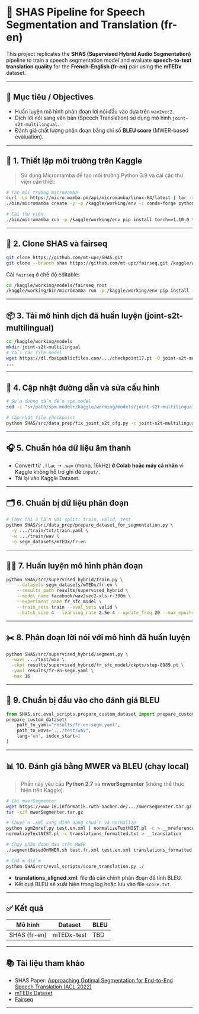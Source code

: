# 🧪 SHAS Pipeline for Speech Segmentation and Translation (fr-en)

This project replicates the **SHAS (Supervised Hybrid Audio Segmentation)** pipeline to train a speech segmentation model and evaluate **speech-to-text translation quality** for the **French-English (fr-en)** pair using the **mTEDx** dataset.

---

## 📌 Mục tiêu / Objectives

- Huấn luyện mô hình phân đoạn lời nói đầu vào dựa trên `wav2vec2`.
- Dịch lời nói sang văn bản (Speech Translation) sử dụng mô hình `joint-s2t-multilingual`.
- Đánh giá chất lượng phân đoạn bằng chỉ số **BLEU score** (MWER-based evaluation).

---

## 🔧 1. Thiết lập môi trường trên Kaggle

> Sử dụng Micromamba để tạo môi trường Python 3.9 và cài các thư viện cần thiết:

```bash
# Tạo môi trường micromamba
curl -Ls https://micro.mamba.pm/api/micromamba/linux-64/latest | tar -xvj bin/micromamba
./bin/micromamba create -y -p /kaggle/working/env -c conda-forge python=3.9.6

# Cài thư viện
./bin/micromamba run -p /kaggle/working/env pip install torch==1.10.0 torchaudio==0.10.0 ...
```

---

## 📁 2. Clone SHAS và fairseq

```bash
git clone https://github.com/mt-upc/SHAS.git
git clone --branch shas https://github.com/mt-upc/fairseq.git /kaggle/working/models/fairseq_root
```

Cài `fairseq` ở chế độ editable:

```bash
cd /kaggle/working/models/fairseq_root
/kaggle/working/bin/micromamba run -p /kaggle/working/env pip install --editable ./
```

---

## 📦 3. Tải mô hình dịch đã huấn luyện (joint-s2t-multilingual)

```bash
cd /kaggle/working/models
mkdir joint-s2t-multilingual
# Tải các file model
wget https://dl.fbaipublicfiles.com/.../checkpoint17.pt -O joint-s2t-multilingual/checkpoint17.pt
...
```

---

## 🧩 4. Cập nhật đường dẫn và sửa cấu hình

```bash
# Sửa đường dẫn đến spm.model
sed -i "s+/path/spm.model+/kaggle/working/models/joint-s2t-multilingual/spm.model+" .../config.yaml

# Cập nhật file checkpoint
python SHAS/src/data_prep/fix_joint_s2t_cfg.py -c joint-s2t-multilingual/checkpoint17.pt
```

---

## 🎧 5. Chuẩn hóa dữ liệu âm thanh

- Convert từ `.flac` ➝ `.wav` (mono, 16kHz) **ở Colab hoặc máy cá nhân** vì Kaggle không hỗ trợ ghi đè `input/`.
- Tải lại vào Kaggle Dataset.

---

## 🗂 6. Chuẩn bị dữ liệu phân đoạn

```bash
# Thực thi 3 lần với split: train, valid, test
python SHAS/src/data_prep/prepare_dataset_for_segmentation.py \
  -y .../train/txt/train.yaml \
  -w .../train/wav \
  -o segm_datasets/mTEDx/fr-en
```

---

## 🏋️‍♀️ 7. Huấn luyện mô hình phân đoạn

```bash
python SHAS/src/supervised_hybrid/train.py \
    --datasets segm_datasets/mTEDx/fr-en \
    --results_path results/supervised_hybrid \
    --model_name facebook/wav2vec2-xls-r-300m \
    --experiment_name fr_sfc_model \
    --train_sets train --eval_sets valid \
    --batch_size 4 --learning_rate 2.5e-4 --update_freq 20 --max_epochs 1
```

---

## ✂️ 8. Phân đoạn lời nói với mô hình đã huấn luyện

```bash
python SHAS/src/supervised_hybrid/segment.py \
  -wavs .../test/wav \
  -ckpt results/supervised_hybrid/fr_sfc_model/ckpts/step-8989.pt \
  -yaml results/fr-en-segm.yaml \
  -max 16
```

---

## 🧪 9. Chuẩn bị đầu vào cho đánh giá BLEU

```python
from SHAS.src.eval_scripts.prepare_custom_dataset import prepare_custom_dataset
prepare_custom_dataset(
    path_to_yaml="results/fr-en-segm.yaml",
    path_to_wavs=".../test/wav",
    lang="en", index_start=1
)
```

---

## 📊 10. Đánh giá bằng MWER và BLEU (chạy local)

> Phần này yêu cầu **Python 2.7** và **mwerSegmenter** (không thể thực hiện trên Kaggle).

```bash
# Cài mwerSegmenter
wget https://www-i6.informatik.rwth-aachen.de/.../mwerSegmenter.tar.gz
tar -xzf mwerSegmenter.tar.gz

# Chuyển .xml sang định dạng chuẩn và normalize
python sgm2mref.py test.en.xml | normalizeTextNIST.pl -c > __mreference
normalizeTextNIST.pl -c translations_formatted.txt > __translation

# Chạy phân đoạn dựa trên MWER
./segmentBasedOnMWER.sh test.fr.xml test.en.xml translations_formatted.txt joint-s2t-multilingual en translations_aligned.xml normalize 1

# Chấm điểm
python SHAS/src/eval_scripts/score_translation.py ./
```

- **translations_aligned.xml**: file đã căn chỉnh phân đoạn để tính BLEU.
- Kết quả BLEU sẽ xuất hiện trong log hoặc lưu vào file `score.txt`.

---

## ✅ Kết quả

| Mô hình        | Dataset      | BLEU  |
|----------------|--------------|-------|
| SHAS (fr-en)   | mTEDx-test   | TBD   |

---

## 📚 Tài liệu tham khảo

- SHAS Paper: [Approaching Optimal Segmentation for End-to-End Speech Translation (ACL 2022)](https://aclanthology.org/2022.acl-long.403)
- [mTEDx Dataset](https://www.openslr.org/100)
- [Fairseq](https://github.com/pytorch/fairseq)

---